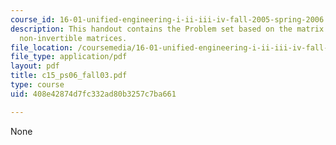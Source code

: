 ```yaml
---
course_id: 16-01-unified-engineering-i-ii-iii-iv-fall-2005-spring-2006
description: This handout contains the Problem set based on the matrix package and
  non-invertible matrices.
file_location: /coursemedia/16-01-unified-engineering-i-ii-iii-iv-fall-2005-spring-2006/408e42874d7fc332ad80b3257c7ba661_c15_ps06_fall03.pdf
file_type: application/pdf
layout: pdf
title: c15_ps06_fall03.pdf
type: course
uid: 408e42874d7fc332ad80b3257c7ba661

---
```

None